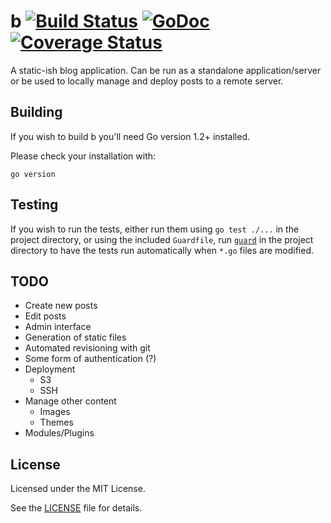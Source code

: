 # b [![Build Status](https://travis-ci.org/slogsdon/b.svg)](https://travis-ci.org/slogsdon/b) [![GoDoc](https://godoc.org/github.com/slogsdon/b?status.png)](http://godoc.org/github.com/slogsdon/b) [![Coverage Status](https://coveralls.io/repos/slogsdon/b/badge.png?branch=master)](https://coveralls.io/r/slogsdon/b?branch=master)

A static-ish blog application. Can be run as a standalone application/server or be used to locally manage and deploy posts to a remote server.

## Building

If you wish to build b you'll need Go version 1.2+ installed.

Please check your installation with:

```
go version
```

## Testing

If you wish to run the tests, either run them using `go test ./...` in the project directory, or using the included `Guardfile`, run [`guard`](https://github.com/guard/guard) in the project directory to have the tests run automatically when `*.go` files are modified.

## TODO

- Create new posts
- Edit posts
- Admin interface
- Generation of static files
- Automated revisioning with git
- Some form of authentication (?)
- Deployment
    + S3
    + SSH
- Manage other content
    + Images
    + Themes
- Modules/Plugins

## License

Licensed under the MIT License.

See the [LICENSE](https://github.com/slogsdon/b/blob/master/LICENSE) file for details.